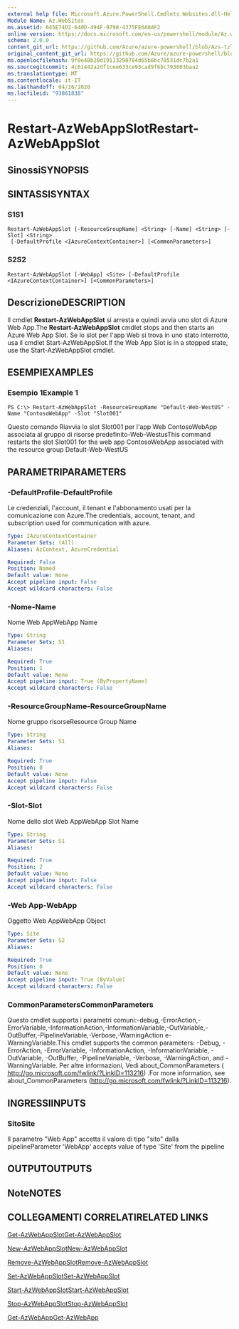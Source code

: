 ```yaml
---
external help file: Microsoft.Azure.PowerShell.Cmdlets.Websites.dll-Help.xml
Module Name: Az.WebSites
ms.assetid: 645E74D2-640D-494F-9798-4375FE6A0AF2
online version: https://docs.microsoft.com/en-us/powershell/module/Az.websites/restart-Azwebappslot
schema: 2.0.0
content_git_url: https://github.com/Azure/azure-powershell/blob/Azs-tzl/src/Websites/Websites/help/Restart-AzWebAppSlot.md
original_content_git_url: https://github.com/Azure/azure-powershell/blob/Azs-tzl/src/Websites/Websites/help/Restart-AzWebAppSlot.md
ms.openlocfilehash: 9f0e48b20d19113290784d65b6bc78531dc7b2a1
ms.sourcegitcommit: 4c61442a2df1cee633ce93cad9f6bc793803baa2
ms.translationtype: MT
ms.contentlocale: it-IT
ms.lasthandoff: 04/16/2020
ms.locfileid: "93861838"
---
```

# <span data-ttu-id="59cf5-101">Restart-AzWebAppSlot</span><span class="sxs-lookup"><span data-stu-id="59cf5-101">Restart-AzWebAppSlot</span></span>

## <span data-ttu-id="59cf5-102">Sinossi</span><span class="sxs-lookup"><span data-stu-id="59cf5-102">SYNOPSIS</span></span>

## <span data-ttu-id="59cf5-103">SINTASSI</span><span class="sxs-lookup"><span data-stu-id="59cf5-103">SYNTAX</span></span>

### <span data-ttu-id="59cf5-104">S1</span><span class="sxs-lookup"><span data-stu-id="59cf5-104">S1</span></span>
```
Restart-AzWebAppSlot [-ResourceGroupName] <String> [-Name] <String> [-Slot] <String>
 [-DefaultProfile <IAzureContextContainer>] [<CommonParameters>]
```

### <span data-ttu-id="59cf5-105">S2</span><span class="sxs-lookup"><span data-stu-id="59cf5-105">S2</span></span>
```
Restart-AzWebAppSlot [-WebApp] <Site> [-DefaultProfile <IAzureContextContainer>] [<CommonParameters>]
```

## <span data-ttu-id="59cf5-106">Descrizione</span><span class="sxs-lookup"><span data-stu-id="59cf5-106">DESCRIPTION</span></span>
<span data-ttu-id="59cf5-107">Il cmdlet **Restart-AzWebAppSlot** si arresta e quindi avvia uno slot di Azure Web App.</span><span class="sxs-lookup"><span data-stu-id="59cf5-107">The **Restart-AzWebAppSlot** cmdlet stops and then starts an Azure Web App Slot.</span></span>
<span data-ttu-id="59cf5-108">Se lo slot per l'app Web si trova in uno stato interrotto, usa il cmdlet Start-AzWebAppSlot.</span><span class="sxs-lookup"><span data-stu-id="59cf5-108">If the Web App Slot is in a stopped state, use the Start-AzWebAppSlot cmdlet.</span></span>

## <span data-ttu-id="59cf5-109">ESEMPI</span><span class="sxs-lookup"><span data-stu-id="59cf5-109">EXAMPLES</span></span>

### <span data-ttu-id="59cf5-110">Esempio 1</span><span class="sxs-lookup"><span data-stu-id="59cf5-110">Example 1</span></span>
```
PS C:\> Restart-AzWebAppSlot -ResourceGroupName "Default-Web-WestUS" -Name "ContosoWebApp" -Slot "Slot001"
```

<span data-ttu-id="59cf5-111">Questo comando Riavvia lo slot Slot001 per l'app Web ContosoWebApp associata al gruppo di risorse predefinito-Web-Westus</span><span class="sxs-lookup"><span data-stu-id="59cf5-111">This command restarts the slot Slot001 for the web app ContosoWebApp associated with the resource group Default-Web-WestUS</span></span>

## <span data-ttu-id="59cf5-112">PARAMETRI</span><span class="sxs-lookup"><span data-stu-id="59cf5-112">PARAMETERS</span></span>

### <span data-ttu-id="59cf5-113">-DefaultProfile</span><span class="sxs-lookup"><span data-stu-id="59cf5-113">-DefaultProfile</span></span>
<span data-ttu-id="59cf5-114">Le credenziali, l'account, il tenant e l'abbonamento usati per la comunicazione con Azure.</span><span class="sxs-lookup"><span data-stu-id="59cf5-114">The credentials, account, tenant, and subscription used for communication with azure.</span></span>

```yaml
Type: IAzureContextContainer
Parameter Sets: (All)
Aliases: AzContext, AzureCredential

Required: False
Position: Named
Default value: None
Accept pipeline input: False
Accept wildcard characters: False
```

### <span data-ttu-id="59cf5-115">-Nome</span><span class="sxs-lookup"><span data-stu-id="59cf5-115">-Name</span></span>
<span data-ttu-id="59cf5-116">Nome Web App</span><span class="sxs-lookup"><span data-stu-id="59cf5-116">WebApp Name</span></span>

```yaml
Type: String
Parameter Sets: S1
Aliases: 

Required: True
Position: 1
Default value: None
Accept pipeline input: True (ByPropertyName)
Accept wildcard characters: False
```

### <span data-ttu-id="59cf5-117">-ResourceGroupName</span><span class="sxs-lookup"><span data-stu-id="59cf5-117">-ResourceGroupName</span></span>
<span data-ttu-id="59cf5-118">Nome gruppo risorse</span><span class="sxs-lookup"><span data-stu-id="59cf5-118">Resource Group Name</span></span>

```yaml
Type: String
Parameter Sets: S1
Aliases: 

Required: True
Position: 0
Default value: None
Accept pipeline input: False
Accept wildcard characters: False
```

### <span data-ttu-id="59cf5-119">-Slot</span><span class="sxs-lookup"><span data-stu-id="59cf5-119">-Slot</span></span>
<span data-ttu-id="59cf5-120">Nome dello slot Web App</span><span class="sxs-lookup"><span data-stu-id="59cf5-120">WebApp Slot Name</span></span>

```yaml
Type: String
Parameter Sets: S1
Aliases: 

Required: True
Position: 2
Default value: None
Accept pipeline input: False
Accept wildcard characters: False
```

### <span data-ttu-id="59cf5-121">-Web App</span><span class="sxs-lookup"><span data-stu-id="59cf5-121">-WebApp</span></span>
<span data-ttu-id="59cf5-122">Oggetto Web App</span><span class="sxs-lookup"><span data-stu-id="59cf5-122">WebApp Object</span></span>

```yaml
Type: Site
Parameter Sets: S2
Aliases: 

Required: True
Position: 0
Default value: None
Accept pipeline input: True (ByValue)
Accept wildcard characters: False
```

### <span data-ttu-id="59cf5-123">CommonParameters</span><span class="sxs-lookup"><span data-stu-id="59cf5-123">CommonParameters</span></span>
<span data-ttu-id="59cf5-124">Questo cmdlet supporta i parametri comuni:-debug,-ErrorAction,-ErrorVariable,-InformationAction,-InformationVariable,-OutVariable,-OutBuffer,-PipelineVariable,-Verbose,-WarningAction e-WarningVariable.</span><span class="sxs-lookup"><span data-stu-id="59cf5-124">This cmdlet supports the common parameters: -Debug, -ErrorAction, -ErrorVariable, -InformationAction, -InformationVariable, -OutVariable, -OutBuffer, -PipelineVariable, -Verbose, -WarningAction, and -WarningVariable.</span></span> <span data-ttu-id="59cf5-125">Per altre informazioni, Vedi about_CommonParameters ( http://go.microsoft.com/fwlink/?LinkID=113216) .</span><span class="sxs-lookup"><span data-stu-id="59cf5-125">For more information, see about_CommonParameters (http://go.microsoft.com/fwlink/?LinkID=113216).</span></span>

## <span data-ttu-id="59cf5-126">INGRESSI</span><span class="sxs-lookup"><span data-stu-id="59cf5-126">INPUTS</span></span>

### <span data-ttu-id="59cf5-127">Sito</span><span class="sxs-lookup"><span data-stu-id="59cf5-127">Site</span></span>
<span data-ttu-id="59cf5-128">Il parametro "Web App" accetta il valore di tipo "sito" dalla pipeline</span><span class="sxs-lookup"><span data-stu-id="59cf5-128">Parameter 'WebApp' accepts value of type 'Site' from the pipeline</span></span>

## <span data-ttu-id="59cf5-129">OUTPUT</span><span class="sxs-lookup"><span data-stu-id="59cf5-129">OUTPUTS</span></span>

## <span data-ttu-id="59cf5-130">Note</span><span class="sxs-lookup"><span data-stu-id="59cf5-130">NOTES</span></span>

## <span data-ttu-id="59cf5-131">COLLEGAMENTI CORRELATI</span><span class="sxs-lookup"><span data-stu-id="59cf5-131">RELATED LINKS</span></span>

[<span data-ttu-id="59cf5-132">Get-AzWebAppSlot</span><span class="sxs-lookup"><span data-stu-id="59cf5-132">Get-AzWebAppSlot</span></span>](./Get-AzWebAppSlot.md)

[<span data-ttu-id="59cf5-133">New-AzWebAppSlot</span><span class="sxs-lookup"><span data-stu-id="59cf5-133">New-AzWebAppSlot</span></span>](./New-AzWebAppSlot.md)

[<span data-ttu-id="59cf5-134">Remove-AzWebAppSlot</span><span class="sxs-lookup"><span data-stu-id="59cf5-134">Remove-AzWebAppSlot</span></span>](./Remove-AzWebAppSlot.md)

[<span data-ttu-id="59cf5-135">Set-AzWebAppSlot</span><span class="sxs-lookup"><span data-stu-id="59cf5-135">Set-AzWebAppSlot</span></span>](./Set-AzWebAppSlot.md)

[<span data-ttu-id="59cf5-136">Start-AzWebAppSlot</span><span class="sxs-lookup"><span data-stu-id="59cf5-136">Start-AzWebAppSlot</span></span>](./Start-AzWebAppSlot.md)

[<span data-ttu-id="59cf5-137">Stop-AzWebAppSlot</span><span class="sxs-lookup"><span data-stu-id="59cf5-137">Stop-AzWebAppSlot</span></span>](./Stop-AzWebAppSlot.md)

[<span data-ttu-id="59cf5-138">Get-AzWebApp</span><span class="sxs-lookup"><span data-stu-id="59cf5-138">Get-AzWebApp</span></span>](./Get-AzWebApp.md)
